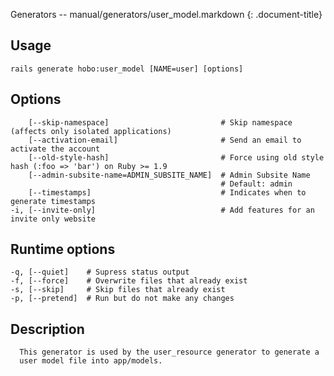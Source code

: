 Generators -- manual/generators/user\_model.markdown
{: .document-title}


## Usage

    

    rails generate hobo:user_model [NAME=user] [options]


## Options

    

        [--skip-namespace]                         # Skip namespace (affects only isolated applications)
        [--activation-email]                       # Send an email to activate the account
        [--old-style-hash]                         # Force using old style hash (:foo => 'bar') on Ruby >= 1.9
        [--admin-subsite-name=ADMIN_SUBSITE_NAME]  # Admin Subsite Name
                                                   # Default: admin
        [--timestamps]                             # Indicates when to generate timestamps
    -i, [--invite-only]                            # Add features for an invite only website


## Runtime options

    

    -q, [--quiet]    # Supress status output
    -f, [--force]    # Overwrite files that already exist
    -s, [--skip]     # Skip files that already exist
    -p, [--pretend]  # Run but do not make any changes


## Description

    


      This generator is used by the user_resource generator to generate a
      user model file into app/models.

